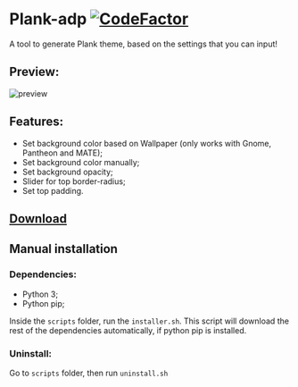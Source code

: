 # Plank-adp [![CodeFactor](https://www.codefactor.io/repository/github/matricci/plank-adp/badge)](https://www.codefactor.io/repository/github/matricci/plank-adp)
A tool to generate Plank theme, based on the settings that you can input!


## Preview: 
![preview](preview.gif)

## Features:
 * Set background color based on Wallpaper (only works with Gnome, Pantheon and MATE);
 * Set background color manually;
 * Set background opacity;
 * Slider for top border-radius;
 * Set top padding.

## [Download](https://github.com/matricci/plank-adp/releases/latest)

## Manual installation
### Dependencies:
* Python 3;
* Python pip;


Inside the `scripts` folder, run the `installer.sh`. This script will download the rest of the dependencies automatically, if python pip is installed.

### Uninstall:

Go to `scripts` folder, then run `uninstall.sh`

